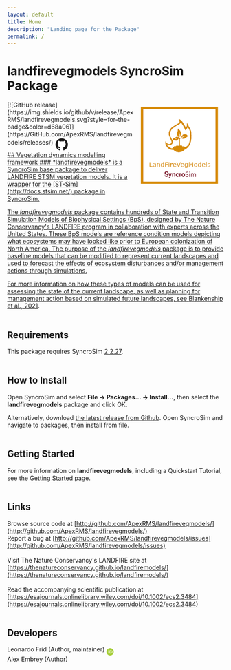 ```yaml
---
layout: default
title: Home
description: "Landing page for the Package"
permalink: /
---
```


# **landfirevegmodels** SyncroSim Package
<img align="right" style="padding: 13px" width="180" src="assets/images/logo/landfirevegmodels-sticker.png">
[![GitHub release](https://img.shields.io/github/v/release/ApexRMS/landfirevegmodels.svg?style=for-the-badge&color=d68a06)](https://GitHub.com/ApexRMS/landfirevegmodels/releases/)    <a href="https://github.com/ApexRMS/landfirevegmodels"><img align="middle" style="padding: 1px" width="30" src="assets/images/logo/github-trans2.png">
<br>
## Vegetation dynamics modelling framework
### *landfirevegmodels* is a SyncroSim base package to deliver LANDFIRE STSM vegetation models. It is a wrapper for the [ST-Sim](http://docs.stsim.net/) package in SyncroSim.


The *landfirevegmodels* package contains hundreds of State and Transition Simulation Models of Biophysical Settings (BpS), designed by The Nature Conservancy's LANDFIRE program in collaboration with experts across the United States. These BpS models are reference condition models depicting what ecosystems may have looked like prior to European colonization of North America. The purpose of the *landfirevegmodels* package is to provide baseline models that can be modified to represent current landscapes and used to forecast the effects of ecosystem disturbances and/or management actions through simulations.

For more information on how these types of models can be used for assessing the state of the current landscape, as well as planning for management action based on simulated future landscapes, see [Blankenship et al., 2021](https://esajournals.onlinelibrary.wiley.com/doi/10.1002/ecs2.3484).
<br>
<br>
## Requirements

This package requires SyncroSim [2.2.27](https://syncrosim.com/download/).
<br>
<br>
## How to Install

Open SyncroSim and select **File -> Packages… -> Install…**, then select the **landfirevegmodels** package and click OK.

Alternatively, download [the latest release from Github](https://github.com/ApexRMS/landfirevegmodels/releases/). Open SyncroSim and navigate to packages, then install from file.
<br>
<br>
## Getting Started

For more information on **landfirevegmodels**, including a Quickstart Tutorial, see the [Getting Started](https://apexrms.github.io/landfirevegmodels/getting_started.html) page.
<br>
<br>
## Links

Browse source code at
[http://github.com/ApexRMS/landfirevegmodels/](http://github.com/ApexRMS/landfirevegmodels/)
<br>
Report a bug at
[http://github.com/ApexRMS/landfirevegmodels/issues](http://github.com/ApexRMS/landfirevegmodels/issues)
<br>
<br>
Visit The Nature Conservancy's LANDFIRE site at
[https://thenatureconservancy.github.io/landfiremodels/](https://thenatureconservancy.github.io/landfiremodels/)
<br>
<br>
Read the accompanying scientific publication at
[https://esajournals.onlinelibrary.wiley.com/doi/10.1002/ecs2.3484](https://esajournals.onlinelibrary.wiley.com/doi/10.1002/ecs2.3484)
<br>
<br>
## Developers

Leonardo Frid (Author, maintainer) <a href="https://orcid.org/0000-0002-5489-2337"><img align="middle" style="padding: 0.5px" width="17" src="assets/images/ORCID.png"></a>
<br>
Alex Embrey (Author)
